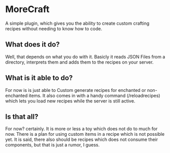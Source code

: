 # MoreCraft
A simple plugin, which gives you the ability to create custom crafting recipes without needing to know how to code.

## What does it do?
Well, that depends on what you do with it.
Basicly it reads JSON Files from a directory, interprets them and adds them to the recipes on your server.

## What is it able to do?
For now is is just able to Custom generate recipes for enchanted or non-enchanted items.
It also comes in with a handy command (/reloadrecipes) which lets you load new recipes while the server is still active.

## Is that all?
For now? certainly. It is more or less a toy which does not do to much for now.
There is a plan for using custom items in a recipe which is not possible yet.
It is said, there also should be recipes which does not consume their components, but that is just a rumor, I guess.
